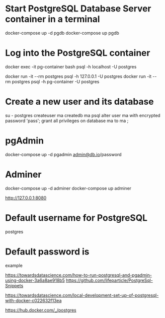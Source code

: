 
# Start PostgreSQL Database Server container in a terminal
docker-compose up -d pgdb 
docker-compose up pgdb 


# Log into the PostgreSQL container
docker exec -it pg-container bash
psql -h localhost -U postgres

docker run -it --rm postgres psql -h 127.0.0.1 -U postgres
docker run -it --rm postgres psql -h pg-container -U postgres

# Create a new user and its database
su - postgres
createuser ma
createdb ma
psql
alter user ma with encrypted password 'pass';
grant all privileges on database ma to ma ;


# pgAdmin
docker-compose up -d pgadmin
admin@db.io/password


# Adminer
docker-compose up -d adminer 
docker-compose up adminer 

http://127.0.0.1:8080
# Default username for PostgreSQL 
postgres
# Default password is 
example


https://towardsdatascience.com/how-to-run-postgresql-and-pgadmin-using-docker-3a6a8ae918b5
https://github.com/lifeparticle/PostgreSql-Snippets

https://towardsdatascience.com/local-development-set-up-of-postgresql-with-docker-c022632f13ea

https://hub.docker.com/_/postgres